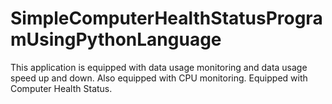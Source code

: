 # SimpleComputerHealthStatusProgramUsingPythonLanguage
This application is equipped with data usage monitoring and data usage speed up and down. Also equipped with CPU monitoring. Equipped with Computer Health Status.
